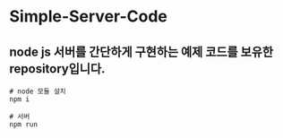 Simple-Server-Code
======

## node js 서버를 간단하게 구현하는 예제 코드를 보유한 repository입니다.

```node
# node 모듈 설치
npm i
```

```node
# 서버 
npm run
```
